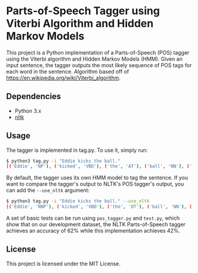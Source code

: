 # Parts-of-Speech Tagger using Viterbi Algorithm and Hidden Markov Models
This project is a Python implementation of a Parts-of-Speech (POS) tagger using the Viterbi algorithm and Hidden Markov Models (HMM). Given an input sentence, the tagger outputs the most likely sequence of POS tags for each word in the sentence. Algorithm based off of https://en.wikipedia.org/wiki/Viterbi_algorithm.

## Dependencies
- Python 3.x
- [nltk](https://www.nltk.org/)

## Usage
The tagger is implemented in tag.py. To use it, simply run:
```bash
$ python3 tag.py -i "Eddie kicks the ball."
[('Eddie', 'NP'), ('kicked', 'VBD'), ('the', 'AT'), ('ball', 'NN'), ('.', '.')]
```

By default, the tagger uses its own HMM model to tag the sentence. If you want to compare the tagger's output to NLTK's POS tagger's output, you can add the `--use_nltk` argument:
```bash
$ python3 tag.py -i "Eddie kicks the ball." --use_nltk
[('Eddie', 'NNP'), ('kicked', 'VBD'), ('the', 'DT'), ('ball', 'NN'), ('.', '.')]
```

A set of basic tests can be run using `pos_tagger.py` and `test.py`, which show that on our development dataset, the NLTK Parts-of-Speech tagger achieves an accuracy of 62% while this implementation achieves 42%.

## License
This project is licensed under the MIT License.